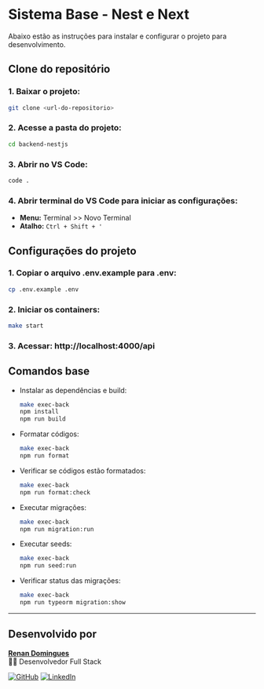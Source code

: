 # Sistema Base - Nest e Next

Abaixo estão as instruções para instalar e configurar o projeto para desenvolvimento.

## Clone do repositório

### 1. Baixar o projeto:

```bash
git clone <url-do-repositorio>
```

### 2. Acesse a pasta do projeto:

```bash
cd backend-nestjs
```

### 3. Abrir no VS Code:

```bash
code .
```

### 4. Abrir terminal do VS Code para iniciar as configurações:

- **Menu:** Terminal >> Novo Terminal
- **Atalho:** `Ctrl + Shift + '`

## Configurações do projeto

### 1. Copiar o arquivo **.env.example** para **.env**:

```bash
cp .env.example .env
```

### 2. Iniciar os containers:

```bash
make start
```

### 3. Acessar: http://localhost:4000/api

## Comandos base

- Instalar as dependências e build:

  ```bash
  make exec-back
  npm install
  npm run build
  ```

- Formatar códigos:

  ```bash
  make exec-back
  npm run format
  ```

- Verificar se códigos estão formatados:

  ```bash
  make exec-back
  npm run format:check
  ```

- Executar migrações:

  ```bash
  make exec-back
  npm run migration:run
  ```

- Executar seeds:

  ```bash
  make exec-back
  npm run seed:run
  ```

- Verificar status das migrações:
  ```bash
  make exec-back
  npm run typeorm migration:show
  ```

---

## Desenvolvido por

[**Renan Domingues**](https://www.linkedin.com/in/renan-domingues-4808b2172/)  
👨‍💻 Desenvolvedor Full Stack

[![GitHub](https://img.shields.io/badge/-Renan%20Domingues-181717?style=flat-square&logo=github&logoColor=white&link=https://github.com/dominguesrenan)](https://github.com/dominguesrenan)
[![LinkedIn](https://img.shields.io/badge/-Renan%20Domingues-blue?style=flat-square&logo=Linkedin&logoColor=white&link=https://www.linkedin.com/in/renan-domingues-4808b2172/)](https://www.linkedin.com/in/renan-domingues-4808b2172/)
